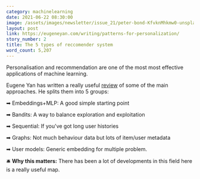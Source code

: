 ```yaml
---
category: machinelearning
date: 2021-06-22 08:30:00
image: /assets/images/newsletter/issue_21/peter-bond-KfvknMhkmw0-unsplash.jpeg
layout: post
link: https://eugeneyan.com/writing/patterns-for-personalization/
story_number: 2
title: The 5 types of reccomender system
word_count: 5,207
---
```


Personalisation and recommendation are one of the most most effective applications of machine learning. 

Eugene Yan has written a really useful [review](https://eugeneyan.com/writing/patterns-for-personalization/) of some of the main approaches. He splits them into 5 groups:

➡ Embeddings+MLP: A good simple starting point

➡ Bandits: A way to balance exploration and exploitation

➡ Sequential: If you've got long user histories

➡ Graphs: Not much behaviour data but lots of item/user metadata

➡ User models: Generic embedding for multiple problem.

🛎️ **Why this matters:** There has been a lot of developments in this field here is a really useful map.